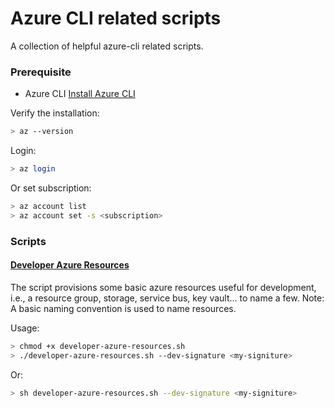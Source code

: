 # Azure CLI related scripts
A collection of helpful azure-cli related scripts.

### Prerequisite
* Azure CLI [Install Azure CLI](https://docs.microsoft.com/en-us/cli/azure/install-azure-cli?view=azure-cli-latest)

Verify the installation:
```bash
> az --version
```
Login:
```bash
> az login
```
Or set subscription:
```bash
> az account list
> az account set -s <subscription>
```

### Scripts

#### [Developer Azure Resources](https://github.com/bkot88/utility/blob/master/scripts/azure-cli/developer-azure-resources.sh)
The script provisions some basic azure resources useful for development, i.e., a resource group, storage, service bus, key vault... to name a few.
Note: A basic naming convention is used to name resources.

Usage:
```bash
> chmod +x developer-azure-resources.sh
> ./developer-azure-resources.sh --dev-signature <my-signiture>
```
Or:
```bash
> sh developer-azure-resources.sh --dev-signature <my-signiture>
```
